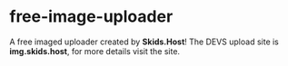 # free-image-uploader
A free imaged uploader created by **Skids.Host**! The DEVS upload site is **img.skids.host**, for more details visit the site.
